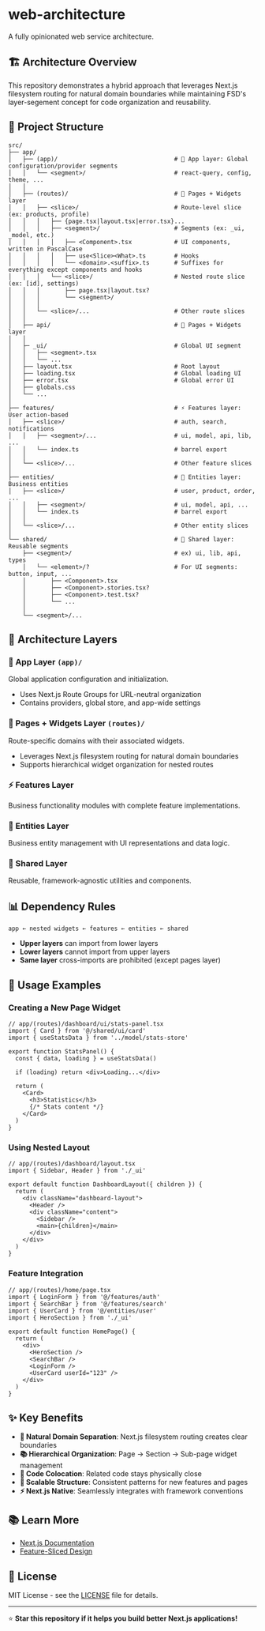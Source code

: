 # web-architecture

A fully opinionated web service architecture.

## 🏗️ Architecture Overview

This repository demonstrates a hybrid approach that leverages Next.js filesystem routing for natural domain boundaries while maintaining FSD's layer-segement concept for code organization and reusability.

## 📁 Project Structure

```
src/
├── app/
│   ├── (app)/                                 # 🔧 App layer: Global configuration/provider segments
│   │   └── <segment>/                         # react-query, config, theme, ...
│   │
│   ├── (routes)/                              # 📄 Pages + Widgets layer
│   │   ├── <slice>/                           # Route-level slice (ex: products, profile)
│   │   │   ├── {page.tsx|layout.tsx|error.tsx}...
│   │   │   ├── <segment>/                     # Segments (ex: _ui, _model, etc.)
│   │   │   │   ├── <Component>.tsx            # UI components, written in PascalCase
│   │   │   │   ├── use<Slice><What>.ts        # Hooks
│   │   │   │   └── <domain>.<suffix>.ts       # Suffixes for everything except components and hooks
│   │   │   └── <slice>/                       # Nested route slice (ex: [id], settings)
│   │   │       ├── page.tsx|layout.tsx?
│   │   │       └── <segment>/
│   │   │
│   │   └── <slice>/...                        # Other route slices
│   │
│   ├── api/                                   # 🔌 Pages + Widgets layer
│   │
│   ├─ _ui/                                    # Global UI segment
│   │   ├── <segment>.tsx
│   │   └── ...
│   ├── layout.tsx                             # Root layout
│   ├── loading.tsx                            # Global loading UI
│   ├── error.tsx                              # Global error UI
│   ├── globals.css
│   └── ...
│
├── features/                                  # ⚡ Features layer: User action-based
│   ├── <slice>/                               # auth, search, notifications
│   │   ├── <segment>/...                      # ui, model, api, lib, ...
│   │   └── index.ts                           # barrel export
│   │
│   └── <slice>/...                            # Other feature slices
│
├── entities/                                  # 🏢 Entities layer: Business entities
│   ├── <slice>/                               # user, product, order, ...
│   │   ├── <segment>/                         # ui, model, api, ...
│   │   └── index.ts                           # barrel export
│   │
│   └── <slice>/...                            # Other entity slices
│
└── shared/                                    # 🔗 Shared layer: Reusable segments
    ├── <segment>/                             # ex) ui, lib, api, types
    │   └── <element>/?                        # For UI segments: button, input, ...
    │       ├── <Component>.tsx
    │       ├── <Component>.stories.tsx?
    │       ├── <Component>.test.tsx?
    │       └── ...
    │
    └── <segment>/...
```

## 🧱 Architecture Layers

### 🔧 App Layer `(app)/`

Global application configuration and initialization.

- Uses Next.js Route Groups for URL-neutral organization
- Contains providers, global store, and app-wide settings

### 📄 Pages + Widgets Layer `(routes)/`

Route-specific domains with their associated widgets.

- Leverages Next.js filesystem routing for natural domain boundaries
- Supports hierarchical widget organization for nested routes

### ⚡ Features Layer

Business functionality modules with complete feature implementations.

### 🏢 Entities Layer

Business entity management with UI representations and data logic.

### 🔗 Shared Layer

Reusable, framework-agnostic utilities and components.

## 📊 Dependency Rules

```
app ← nested widgets ← features ← entities ← shared
```

- **Upper layers** can import from lower layers
- **Lower layers** cannot import from upper layers
- **Same layer** cross-imports are prohibited (except pages layer)

## 📝 Usage Examples

### Creating a New Page Widget

```tsx
// app/(routes)/dashboard/ui/stats-panel.tsx
import { Card } from '@/shared/ui/card'
import { useStatsData } from '../model/stats-store'

export function StatsPanel() {
  const { data, loading } = useStatsData()

  if (loading) return <div>Loading...</div>

  return (
    <Card>
      <h3>Statistics</h3>
      {/* Stats content */}
    </Card>
  )
}
```

### Using Nested Layout

```tsx
// app/(routes)/dashboard/layout.tsx
import { Sidebar, Header } from './_ui'

export default function DashboardLayout({ children }) {
  return (
    <div className="dashboard-layout">
      <Header />
      <div className="content">
        <Sidebar />
        <main>{children}</main>
      </div>
    </div>
  )
}
```

### Feature Integration

```tsx
// app/(routes)/home/page.tsx
import { LoginForm } from '@/features/auth'
import { SearchBar } from '@/features/search'
import { UserCard } from '@/entities/user'
import { HeroSection } from './_ui'

export default function HomePage() {
  return (
    <div>
      <HeroSection />
      <SearchBar />
      <LoginForm />
      <UserCard userId="123" />
    </div>
  )
}
```

## ✨ Key Benefits

- **🎯 Natural Domain Separation**: Next.js filesystem routing creates clear boundaries
- **📚 Hierarchical Organization**: Page → Section → Sub-page widget management
- **📍 Code Colocation**: Related code stays physically close
- **🔄 Scalable Structure**: Consistent patterns for new features and pages
- **⚡ Next.js Native**: Seamlessly integrates with framework conventions

## 📚 Learn More

- [Next.js Documentation](https://nextjs.org/docs)
- [Feature-Sliced Design](https://feature-sliced.design/)

## 📄 License

MIT License - see the [LICENSE](LICENSE.md) file for details.

---

⭐ **Star this repository if it helps you build better Next.js applications!**
